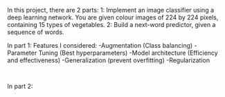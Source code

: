 In this project, there are 2 parts:
    1: Implement an image classifier using a deep learning network. You are given colour images of 224 by 224 pixels, containing 15 types of vegetables.
    2: Build a next-word predictor, given a sequence of words.

In part 1:
    Features I considered:
        -Augmentation (Class balancing)
        -Parameter Tuning (Best hyperparameters)
        -Model architecture (Efficiency and effectiveness)
        -Generalization (prevent overfitting)
        -Regularization

```python
        
```


In part 2:
